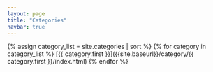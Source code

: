 ```yaml
---
layout: page
title: "Categories"
navbar: true
---
```


{% assign category_list = site.categories | sort %}
{% for category in category_list %}
[{{ category.first }}]({{site.baseurl}}/category/{{ category.first }}/index.html)
{% endfor %}
